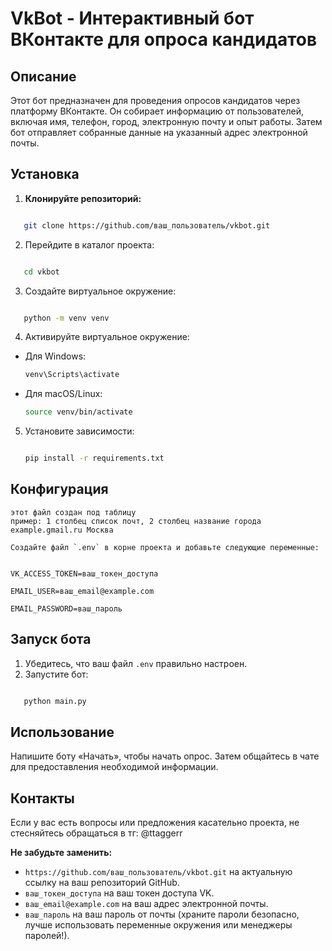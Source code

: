 

# VkBot - Интерактивный бот ВКонтакте для опроса кандидатов

## Описание

Этот бот предназначен для проведения опросов кандидатов через платформу ВКонтакте. Он собирает информацию от пользователей, включая имя, телефон, город, электронную почту и опыт работы. Затем бот отправляет собранные данные на указанный адрес электронной почты.

## Установка

1. **Клонируйте репозиторий:**
```bash

   git clone https://github.com/ваш_пользователь/vkbot.git

   ```
2. Перейдите в каталог проекта:
```bash

   cd vkbot

   ```
3. Создайте виртуальное окружение:
```bash

   python -m venv venv

   ```
4. Активируйте виртуальное окружение:
- Для Windows:
     ```bash
     venv\Scripts\activate

- Для macOS/Linux:
     ```bash
     source venv/bin/activate

     
5. Установите зависимости:
    ```bash

   pip install -r requirements.txt

   ```
## Конфигурация
   ```
этот файл создан под таблицу 
пример: 1 столбец список почт, 2 столбец название города
example.gmail.ru Москва

Создайте файл `.env` в корне проекта и добавьте следующие переменные:


VK_ACCESS_TOKEN=ваш_токен_доступа

EMAIL_USER=ваш_email@example.com

EMAIL_PASSWORD=ваш_пароль

```
## Запуск бота

1. Убедитесь, что ваш файл `.env` правильно настроен.
2. Запустите бот:
```bash

   python main.py

   ```
## Использование

Напишите боту «Начать», чтобы начать опрос. Затем общайтесь в чате для предоставления необходимой информации.

## Контакты

Если у вас есть вопросы или предложения касательно проекта, не стесняйтесь обращаться в тг: @ttaggerr

**Не забудьте заменить:**
- `https://github.com/ваш_пользователь/vkbot.git` на актуальную ссылку на ваш репозиторий GitHub.
- `ваш_токен_доступа` на ваш токен доступа VK.
- `ваш_email@example.com` на ваш адрес электронной почты.
- `ваш_пароль` на ваш пароль от почты (храните пароли безопасно, лучше использовать переменные окружения или менеджеры паролей!).
